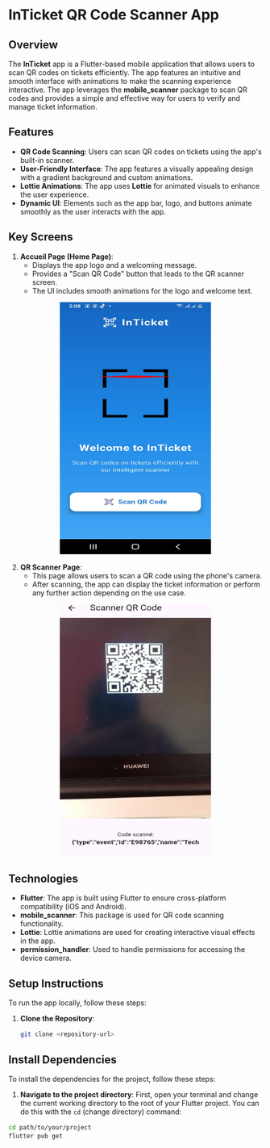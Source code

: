 # InTicket QR Code Scanner App

## Overview
The **InTicket** app is a Flutter-based mobile application that allows users to scan QR codes on tickets efficiently. The app features an intuitive and smooth interface with animations to make the scanning experience interactive. The app leverages the **mobile_scanner** package to scan QR codes and provides a simple and effective way for users to verify and manage ticket information.

## Features
- **QR Code Scanning**: Users can scan QR codes on tickets using the app's built-in scanner.
- **User-Friendly Interface**: The app features a visually appealing design with a gradient background and custom animations.
- **Lottie Animations**: The app uses **Lottie** for animated visuals to enhance the user experience.
- **Dynamic UI**: Elements such as the app bar, logo, and buttons animate smoothly as the user interacts with the app.

## Key Screens
1. **Accueil Page (Home Page)**:
   - Displays the app logo and a welcoming message.
   - Provides a "Scan QR Code" button that leads to the QR scanner screen.
   - The UI includes smooth animations for the logo and welcome text.
<div align="center">
  <img src="assets/home_page.jpg" alt="home page" width="300" height="500">
</div>




2. **QR Scanner Page**:
   - This page allows users to scan a QR code using the phone's camera.
   - After scanning, the app can display the ticket information or perform any further action depending on the use case.
 <div align="center">
  <img src="assets/qr.jpg" alt="home page" width="300" height="500">
</div>



## Technologies
- **Flutter**: The app is built using Flutter to ensure cross-platform compatibility (iOS and Android).
- **mobile_scanner**: This package is used for QR code scanning functionality.
- **Lottie**: Lottie animations are used for creating interactive visual effects in the app.
- **permission_handler**: Used to handle permissions for accessing the device camera.

## Setup Instructions
To run the app locally, follow these steps:

1. **Clone the Repository**:
   ```bash
   git clone <repository-url>
## Install Dependencies

To install the dependencies for the project, follow these steps:

 1. **Navigate to the project directory**:
   First, open your terminal and change the current working directory to the root of your Flutter project. You can do this with the `cd` (change directory) command:
   
   ```bash
   cd path/to/your/project
   flutter pub get

  






